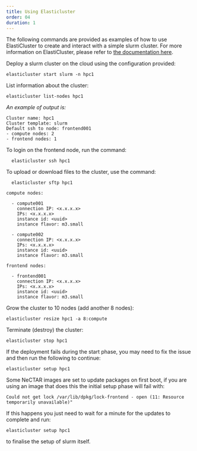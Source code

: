 ```yaml
---
title: Using Elasticluster
order: 04
duration: 1
---
```


The following commands are provided as examples of how to use ElastiCluster to create and interact with a simple slurm cluster. For more information on ElastiCluster, please refer to [the documentation here](https://elasticluster.readthedocs.org/).

Deploy a slurm cluster on the cloud using the configuration provided:
```
elasticluster start slurm -n hpc1
```

List information about the cluster:
```
elasticluster list-nodes hpc1
```

*An example of output is:*
```
Cluster name: hpc1
Cluster template: slurm
Default ssh to node: frontend001
- compute nodes: 2
- frontend nodes: 1
```

To login on the frontend node, run the command:
```
  elasticluster ssh hpc1
```

To upload or download files to the cluster, use the command:
```
  elasticluster sftp hpc1

compute nodes:

  - compute001
    connection IP: <x.x.x.x>
    IPs: <x.x.x.x>
    instance id: <uuid>
    instance flavor: m3.small
 
  - compute002
    connection IP: <x.x.x.x>
    IPs: <x.x.x.x>
    instance id: <uuid>
    instance flavor: m3.small

frontend nodes:

  - frontend001
    connection IP: <x.x.x.x>
    IPs: <x.x.x.x>
    instance id: <uuid>
    instance flavor: m3.small

```

Grow the cluster to 10 nodes (add another 8 nodes):
```
elasticluster resize hpc1 -a 8:compute
```

Terminate (destroy) the cluster:
```
elasticluster stop hpc1
```

If the deployment fails during the start phase, you may need to fix the issue and then run the following to continue:
```
elasticluster setup hpc1
```

Some NeCTAR images are set to update packages on first boot, if you are using an image that does this the initial setup phase will fail with:
```
Could not get lock /var/lib/dpkg/lock-frontend - open (11: Resource temporarily unavailable)"
```

If this happens you just need to wait for a minute for the updates to complete and run:

```
elasticluster setup hpc1
```

to finalise the setup of slurm itself.
